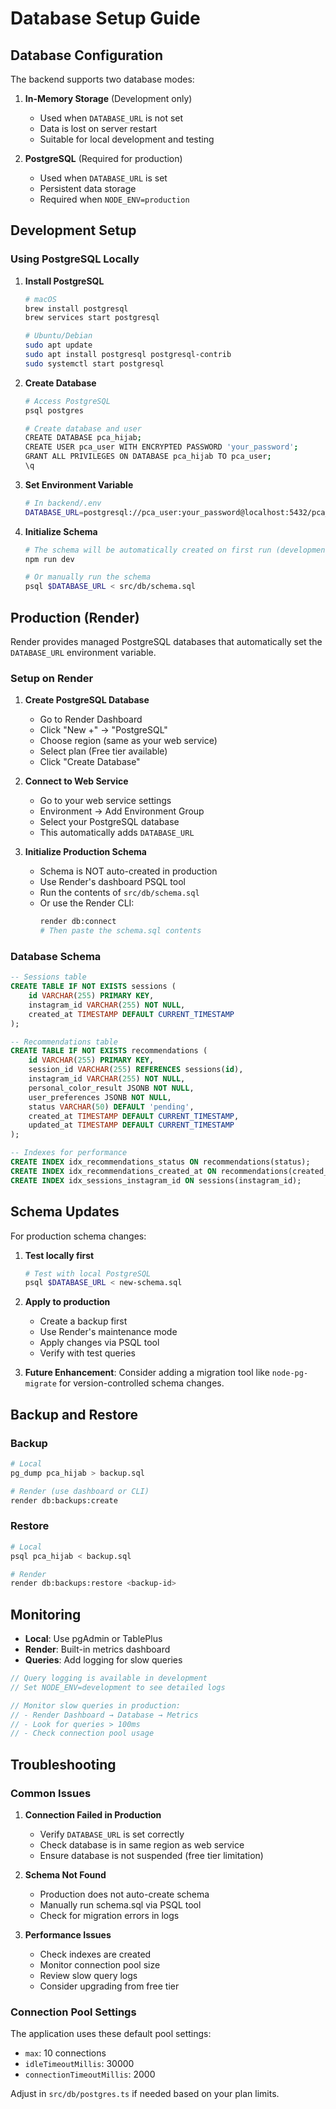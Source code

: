 # Database Setup Guide

## Database Configuration

The backend supports two database modes:

1. **In-Memory Storage** (Development only)
   - Used when `DATABASE_URL` is not set
   - Data is lost on server restart
   - Suitable for local development and testing

2. **PostgreSQL** (Required for production)
   - Used when `DATABASE_URL` is set
   - Persistent data storage
   - Required when `NODE_ENV=production`

## Development Setup

### Using PostgreSQL Locally

1. **Install PostgreSQL**
   ```bash
   # macOS
   brew install postgresql
   brew services start postgresql

   # Ubuntu/Debian
   sudo apt update
   sudo apt install postgresql postgresql-contrib
   sudo systemctl start postgresql
   ```

2. **Create Database**
   ```bash
   # Access PostgreSQL
   psql postgres

   # Create database and user
   CREATE DATABASE pca_hijab;
   CREATE USER pca_user WITH ENCRYPTED PASSWORD 'your_password';
   GRANT ALL PRIVILEGES ON DATABASE pca_hijab TO pca_user;
   \q
   ```

3. **Set Environment Variable**
   ```bash
   # In backend/.env
   DATABASE_URL=postgresql://pca_user:your_password@localhost:5432/pca_hijab
   ```

4. **Initialize Schema**
   ```bash
   # The schema will be automatically created on first run (development only)
   npm run dev
   
   # Or manually run the schema
   psql $DATABASE_URL < src/db/schema.sql
   ```

## Production (Render)

Render provides managed PostgreSQL databases that automatically set the `DATABASE_URL` environment variable.

### Setup on Render

1. **Create PostgreSQL Database**
   - Go to Render Dashboard
   - Click "New +" → "PostgreSQL"
   - Choose region (same as your web service)
   - Select plan (Free tier available)
   - Click "Create Database"

2. **Connect to Web Service**
   - Go to your web service settings
   - Environment → Add Environment Group
   - Select your PostgreSQL database
   - This automatically adds `DATABASE_URL`

3. **Initialize Production Schema**
   - Schema is NOT auto-created in production
   - Use Render's dashboard PSQL tool
   - Run the contents of `src/db/schema.sql`
   - Or use the Render CLI:
     ```bash
     render db:connect
     # Then paste the schema.sql contents
     ```

### Database Schema

```sql
-- Sessions table
CREATE TABLE IF NOT EXISTS sessions (
    id VARCHAR(255) PRIMARY KEY,
    instagram_id VARCHAR(255) NOT NULL,
    created_at TIMESTAMP DEFAULT CURRENT_TIMESTAMP
);

-- Recommendations table  
CREATE TABLE IF NOT EXISTS recommendations (
    id VARCHAR(255) PRIMARY KEY,
    session_id VARCHAR(255) REFERENCES sessions(id),
    instagram_id VARCHAR(255) NOT NULL,
    personal_color_result JSONB NOT NULL,
    user_preferences JSONB NOT NULL,
    status VARCHAR(50) DEFAULT 'pending',
    created_at TIMESTAMP DEFAULT CURRENT_TIMESTAMP,
    updated_at TIMESTAMP DEFAULT CURRENT_TIMESTAMP
);

-- Indexes for performance
CREATE INDEX idx_recommendations_status ON recommendations(status);
CREATE INDEX idx_recommendations_created_at ON recommendations(created_at DESC);
CREATE INDEX idx_sessions_instagram_id ON sessions(instagram_id);
```

## Schema Updates

For production schema changes:

1. **Test locally first**
   ```bash
   # Test with local PostgreSQL
   psql $DATABASE_URL < new-schema.sql
   ```

2. **Apply to production**
   - Create a backup first
   - Use Render's maintenance mode
   - Apply changes via PSQL tool
   - Verify with test queries

3. **Future Enhancement**: Consider adding a migration tool like `node-pg-migrate` for version-controlled schema changes.

## Backup and Restore

### Backup
```bash
# Local
pg_dump pca_hijab > backup.sql

# Render (use dashboard or CLI)
render db:backups:create
```

### Restore
```bash
# Local
psql pca_hijab < backup.sql

# Render
render db:backups:restore <backup-id>
```

## Monitoring

- **Local**: Use pgAdmin or TablePlus
- **Render**: Built-in metrics dashboard
- **Queries**: Add logging for slow queries

```typescript
// Query logging is available in development
// Set NODE_ENV=development to see detailed logs

// Monitor slow queries in production:
// - Render Dashboard → Database → Metrics
// - Look for queries > 100ms
// - Check connection pool usage
```

## Troubleshooting

### Common Issues

1. **Connection Failed in Production**
   - Verify `DATABASE_URL` is set correctly
   - Check database is in same region as web service
   - Ensure database is not suspended (free tier limitation)

2. **Schema Not Found**
   - Production does not auto-create schema
   - Manually run schema.sql via PSQL tool
   - Check for migration errors in logs

3. **Performance Issues**
   - Check indexes are created
   - Monitor connection pool size
   - Review slow query logs
   - Consider upgrading from free tier

### Connection Pool Settings

The application uses these default pool settings:
- `max`: 10 connections
- `idleTimeoutMillis`: 30000
- `connectionTimeoutMillis`: 2000

Adjust in `src/db/postgres.ts` if needed based on your plan limits.